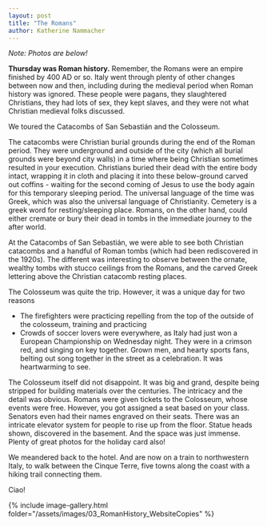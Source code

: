 ```yaml
---
layout: post
title: "The Romans"
author: Katherine Nammacher
---
```


_Note: Photos are below!_

**Thursday was Roman history.** Remember, the Romans were an empire finished by 400 AD or so. Italy went through plenty of other changes between now and then, including during the medieval period when Roman history was ignored. These people were pagans, they slaughtered Christians, they had lots of sex, they kept slaves, and they were not what Christian medieval folks discussed.

We toured the Catacombs of San Sebastián and the Colosseum.

The catacombs were Christian burial grounds during the end of the Roman period. They were underground and outside of the city (which all burial grounds were beyond city walls) in a time where being Christian sometimes resulted in your execution. Christians buried their dead with the entire body intact, wrapping it in cloth and placing it into these below-ground carved out coffins - waiting for the second coming of Jesus to use the body again for this temporary sleeping period. The universal language of the time was Greek, which was also the universal language of Christianity. Cemetery is a greek word for resting/sleeping place. Romans, on the other hand, could either cremate or bury their dead in tombs in the immediate journey to the after world.

At the Catacombs of San Sebastián, we were able to see both Christian catacombs and a handful of Roman tombs (which had been rediscovered in the 1920s). The different was interesting to observe between the ornate, wealthy tombs with stucco ceilings from the Romans, and the carved Greek lettering above the Christian catacomb resting places.

The Colosseum was quite the trip. However, it was a unique day for two reasons

- The firefighters were practicing repelling from the top of the outside of the colosseum, training and practicing
- Crowds of soccer lovers were everywhere, as Italy had just won a European Championship on Wednesday night. They were in a crimson red, and singing on key together. Grown men, and hearty sports fans, belting out song together in the street as a celebration. It was heartwarming to see.

The Colosseum itself did not disappoint. It was big and grand, despite being stripped for building materials over the centuries. The intricacy and the detail was obvious. Romans were given tickets to the Colosseum, whose events were free. However, you got assigned a seat based on your class. Senators even had their names engraved on their seats. There was an intricate elevator system for people to rise up from the floor. Statue heads shown, discovered in the basement. And the space was just immense. Plenty of great photos for the holiday card also!

We meandered back to the hotel. And are now on a train to northwestern Italy, to walk between the Cinque Terre, five towns along the coast with a hiking trail connecting them.

Ciao!

{% include image-gallery.html folder="/assets/images/03_RomanHistory_WebsiteCopies" %}
